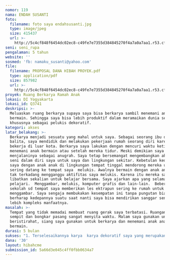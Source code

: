 ```yaml
---
nomor: 119
nama: ENDAH SUSANTI
foto:
  filename: foto saya endahsusanti.jpg
  type: image/jpeg
  size: 415437
  url: >-
    http://5c4cf848f6454dc02ec8-c49fe7e7355d384845270f4a7a0a7aa1.r53.cf2.rackcdn.com/00cfe725-acb5-4b27-8ada-6cd262cd039e/foto%20saya%20endahsusanti.jpg
seni: seni_rupa
pengalaman: 5 tahun
website: ''
sosmed: 'fb: namaku_susanti@yahoo.com'
file:
  filename: PROPOSAL DANA HIBAH PROYEK.pdf
  type: application/pdf
  size: 857982
  url: >-
    http://5c4cf848f6454dc02ec8-c49fe7e7355d384845270f4a7a0a7aa1.r53.cf2.rackcdn.com/67a5093b-9476-4341-969d-c25b2755d70c/PROPOSAL%20DANA%20HIBAH%20PROYEK.pdf
proyek: Ruang Berkarya Ramah Anak
lokasi: DI Yogyakarta
lokasi_id: Q3741
deskripsi: >-
  Meluaskan ruang berkarya supaya saya bisa berkarya sambil menemani anak anak
  bermain. Sehingga saya bisa lebih produktif dalam meramaikan dunia seni rupa
  khususnya sebagai pelukis dekoratif.
kategori: akses
latar_belakang: >-
  Berkarya menjadi sesuatu yang mahal untuk saya. Sebagai seorang ibu dua
  balita, saya mendidik dan melakukan pekerjaan rumah seorang diri karena suami
  bekerja di luar kota. Berkarya saya lakukan dengan mencuri waktu ketika
  menemani anak bermain atau setelah mereka tidur. Meski demikian saya
  menjalaninya sebagai anugrah. Saya tetap bersemangat mengembangkan aktifitas
  seni dalam diri saya untuk saya dan lingkungan sekitar. Kebetulan kedekatan
  saya dengan anak anak di lingkungan tempat tinggal mendorong mereka untuk
  sering datang ke tempat saya  melukis. Awalnya bermain dengan anak anak saya,
  tak terkadang mengganggu aktifitas saya melukis. Karena itu mereka saya
  libatkan sekalian untuk belajar bersama. Saya ajarkan apa yang selama ini saya
  pelajari.  Menggambar, melukis, komputer grafis dan lain-lain.  Beberapa murid
  sekolah sd tempat saya memberikan les ektrapun sering ke rumah untuk belajar
  menggambar. Saya sengaja membukakan kesempatan ini tanpa pungutan biaya,
  berharap kedepannya suatu saat nanti saya bisa mendirikan sanggar seni yang
  lebih kompleks manfaatnya.
masalah: >-
  Tempat yang tidak memadai membuat ruang gerak saya terbatasi. Ruangan yang
  sempit dan bongkar pasang sangat menyita waktu. Malam saya gunakan untuk
  beristirahat, siang saya gunakan untuk berkarya dan menemani anak anak
  bermain. 
durasi: 5 bulan
sukses: "1. Terselesaikannya karya  karya dekoratif saya yang merupakan rangkaian dari satu tema yaitu ‘dolanan bocah’ yang selama ini tersendat sendat pengerjaannya. Terdiri dari 10 karya lukis yang sudah 80% selesai.  Ketika saya bisa bangkit dari kefakuman berkarya, dan seterusnya menjadi pembuka jalan untuk berkesenian kembali.\r\n\r\n2. Anak anak yang datang semakin banyak dan mampu menyerap ilmu dari ruang berkarya yang ramah anak dari hibah ini.\r\n"
dana: '30'
layout: hibahcme
submission_id: 5a66d3e045c4ff0fbb0634a7
---
```

